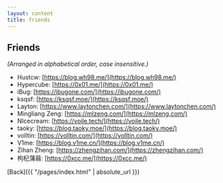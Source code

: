```yaml
---
layout: content
title: friends
---
```


## Friends

_(Arranged in alphabetical order, case insensitive.)_

- Hustcw: [https://blog.wh98.me/](https://blog.wh98.me/)
- Hypercube: [https://0x01.me/](https://0x01.me/)
- iBug: [https://ibugone.com/](https://ibugone.com/)
- ksqsf: [https://ksqsf.moe/](https://ksqsf.moe/)
- Layton: [https://www.laytonchen.com/](https://www.laytonchen.com/)
- Mingliang Zeng: [https://mlzeng.com/](https://mlzeng.com/)
- NIcecream: [https://voile.tech/](https://voile.tech/)
- taoky: [https://blog.taoky.moe/](https://blog.taoky.moe/)
- volltin: [https://volltin.com/](https://volltin.com/)
- V1me: [https://blog.v1me.cn/](https://blog.v1me.cn/)
- Zihan Zheng: [https://zhengzihan.com/](https://zhengzihan.com/)
- 枸杞蒲蒻: [https://0xcc.me/](https://0xcc.me/)

[Back]({{ "/pages/index.html" | absolute_url }})
